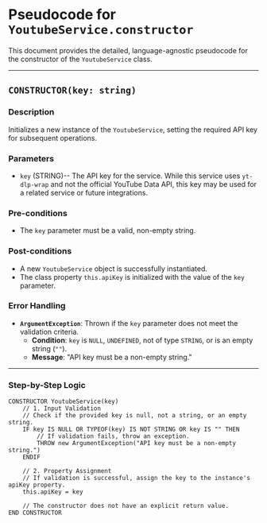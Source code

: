 # Pseudocode for `YoutubeService.constructor`

This document provides the detailed, language-agnostic pseudocode for the constructor of the `YoutubeService` class.

---

## `CONSTRUCTOR(key: string)`

### **Description**

Initializes a new instance of the `YoutubeService`, setting the required API key for subsequent operations.

### **Parameters**

-   `key` (STRING)-- The API key for the service. While this service uses `yt-dlp-wrap` and not the official YouTube Data API, this key may be used for a related service or future integrations.

### **Pre-conditions**

-   The `key` parameter must be a valid, non-empty string.

### **Post-conditions**

-   A new `YoutubeService` object is successfully instantiated.
-   The class property `this.apiKey` is initialized with the value of the `key` parameter.

### **Error Handling**

-   **`ArgumentException`**: Thrown if the `key` parameter does not meet the validation criteria.
    -   **Condition**: `key` is `NULL`, `UNDEFINED`, not of type `STRING`, or is an empty string (`""`).
    -   **Message**: "API key must be a non-empty string."

---

### **Step-by-Step Logic**

```pseudocode
CONSTRUCTOR YoutubeService(key)
    // 1. Input Validation
    // Check if the provided key is null, not a string, or an empty string.
    IF key IS NULL OR TYPEOF(key) IS NOT STRING OR key IS "" THEN
        // If validation fails, throw an exception.
        THROW new ArgumentException("API key must be a non-empty string.")
    ENDIF

    // 2. Property Assignment
    // If validation is successful, assign the key to the instance's apiKey property.
    this.apiKey = key

    // The constructor does not have an explicit return value.
END CONSTRUCTOR